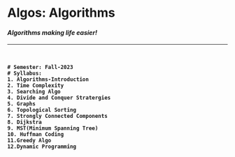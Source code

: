 <b><h1>Algos: Algorithms </h1></b>
<i><h4>Algorithms making life easier!</h4></i><hr><br>
<b>
```
# Semester: Fall-2023
# Syllabus:
1. Algorithms-Introduction
2. Time Complexity
3. Searching Algo
4. Divide and Conquer Stratergies
5. Graphs
6. Topological Sorting
7. Strongly Connected Components 
8. Dijkstra 
9. MST(Minimum Spanning Tree)
10. Huffman Coding 
11.Greedy Algo 
12.Dynamic Programming

```
</b>
